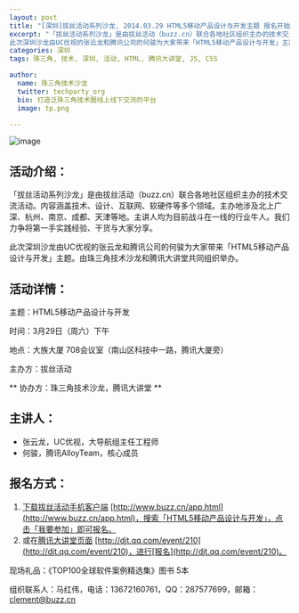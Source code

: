 ```yaml
---
layout: post
title: "[深圳]拔丝活动系列沙龙, 2014.03.29 HTML5移动产品设计与开发主题 报名开始"
excerpt: "「拔丝活动系列沙龙」是由拔丝活动（buzz.cn）联合各地社区组织主办的技术交流活动。内容涵盖技术、设计、互联网、软硬件等多个领域。主办地涉及北上广深、杭州、南京、成都、天津等地。主讲人均为目前战斗在一线的行业牛人。我们力争将第一手实践经验、干货与大家分享。
此次深圳沙龙由UC优视的张云龙和腾讯公司的何骏为大家带来「HTML5移动产品设计与开发」主题。由珠三角技术沙龙和腾讯大讲堂共同组织举办。"
categories: 深圳
tags: 珠三角, 技术, 深圳, 活动, HTML, 腾讯大讲堂, JS, CSS

author:
  name: 珠三角技术沙龙
  twitter: techparty_org
  bio: 打造泛珠三角技术圈线上线下交流的平台
  image: tp.png

---
```

![image](http://djt.qq.com/upload/public/common/images/2014/03/960_240_14133014113.jpg)

## 活动介绍：

「拔丝活动系列沙龙」是由拔丝活动（buzz.cn）联合各地社区组织主办的技术交流活动。内容涵盖技术、设计、互联网、软硬件等多个领域。主办地涉及北上广深、杭州、南京、成都、天津等地。主讲人均为目前战斗在一线的行业牛人。我们力争将第一手实践经验、干货与大家分享。

此次深圳沙龙由UC优视的张云龙和腾讯公司的何骏为大家带来「HTML5移动产品设计与开发」主题。由珠三角技术沙龙和腾讯大讲堂共同组织举办。

## 活动详情：

主题：HTML5移动产品设计与开发

时间：3月29日（周六）下午

地点：大族大厦 708会议室（南山区科技中一路，腾讯大厦旁）

主办方：拔丝活动

** 协办方：珠三角技术沙龙，腾讯大讲堂 **


## 主讲人：
   - 张云龙，UC优视，大导航组主任工程师
   - 何骏，腾讯AlloyTeam，核心成员

## 报名方式：

1. [下载拔丝活动手机客户端](http://www.buzz.cn/app.html) [http://www.buzz.cn/app.html](http://www.buzz.cn/app.html)，搜索「HTML5移动产品设计与开发」，点击「我要参加」即可报名。
2. 或在[腾讯大讲堂页面](http://djt.qq.com/event/210) [http://djt.qq.com/event/210](http://djt.qq.com/event/210)，进行[报名](http://djt.qq.com/event/210)。

现场礼品：《TOP100全球软件案例精选集》图书 5本

组织联系人：马红伟，电话：13672160761，QQ：287577699，邮箱：clement@buzz.cn
